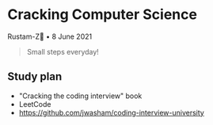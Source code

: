 # Cracking Computer Science 

Rustam-Z🚀 • 8 June 2021

> Small steps everyday!

## Study plan
- "Cracking the coding interview" book
- LeetCode
- https://github.com/jwasham/coding-interview-university

<!-- Hello, I am Rustam, now you have access to private part. Welcom to Cracking FAANG!

My study plan:
- #algorithms, #systems_design and #behavior

- Cracking the coding interview, LeetCode
- https://github.com/jwasham/coding-interview-university

- Nodir's advice https://t.me/rz_zokirov_swe/285
- Smns advice https://t.me/FaangInterviewChannel/58

- https://t.me/faang_materials
- https://t.me/FaangInterviewChannel

Smth should be here:
  - Facebook AI 
  - Microsoft
  - Google & DeepMind
  - Amazon
  - OpenAI

https://t.me/FaangDataScience/436
"Хорошая мастер программа и стажировка по нужной теме + хорошая подготовка может принести офер джуниора в амазон." - @elena_12321

-->
